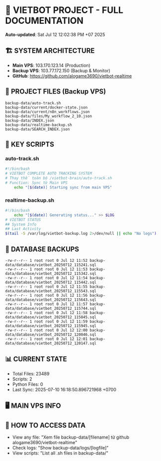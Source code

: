 # 🤖 VIETBOT PROJECT - FULL DOCUMENTATION
**Auto-updated**: Sat Jul 12 12:02:38 PM +07 2025

## 🏗️ SYSTEM ARCHITECTURE
- **Main VPS**: 103.170.123.14 (Production)
- **Backup VPS**: 103.77.172.150 (Backup & Monitor)
- **GitHub**: https://github.com/alogame3690/vietbot-realtime

## 📁 PROJECT FILES (Backup VPS)
```
backup-data/auto-track.sh
backup-data/current/docker-state.json
backup-data/current/n8n_workflows.json
backup-data/files/My_workflow_2_10.json
backup-data/INDEX.json
backup-data/realtime-backup.sh
backup-data/SEARCH_INDEX.json
```

## 🔧 KEY SCRIPTS
### auto-track.sh
```bash
#!/bin/bash
# VIETBOT COMPLETE AUTO TRACKING SYSTEM
# Thay thế toàn bộ /vietbot-brain/auto-track.sh
# Function: Sync từ Main VPS
    echo "[$(date)] Starting sync from main VPS"
```
### realtime-backup.sh
```bash
#!/bin/bash
    echo "[$(date)] Generating status..." >> $LOG
# VIETBOT STATUS
## System Info
## Last Activity
$(tail -5 /var/log/vietbot-backup.log 2>/dev/null || echo "No logs")
```

## 💾 DATABASE BACKUPS
```
-rw-r--r-- 1 root root 0 Jul 12 11:52 backup-data/database/vietbot_20250712_115241.sql
-rw-r--r-- 1 root root 0 Jul 12 11:53 backup-data/database/vietbot_20250712_115342.sql
-rw-r--r-- 1 root root 0 Jul 12 11:54 backup-data/database/vietbot_20250712_115442.sql
-rw-r--r-- 1 root root 0 Jul 12 11:55 backup-data/database/vietbot_20250712_115543.sql
-rw-r--r-- 1 root root 0 Jul 12 11:56 backup-data/database/vietbot_20250712_115643.sql
-rw-r--r-- 1 root root 0 Jul 12 11:57 backup-data/database/vietbot_20250712_115744.sql
-rw-r--r-- 1 root root 0 Jul 12 11:58 backup-data/database/vietbot_20250712_115845.sql
-rw-r--r-- 1 root root 0 Jul 12 11:59 backup-data/database/vietbot_20250712_115945.sql
-rw-r--r-- 1 root root 0 Jul 12 12:00 backup-data/database/vietbot_20250712_120046.sql
-rw-r--r-- 1 root root 0 Jul 12 12:01 backup-data/database/vietbot_20250712_120147.sql
```

## 📊 CURRENT STATE
- Total Files: 23489
- Scripts: 2
- Python Files: 0
- Last Sync: 2025-07-10 16:18:50.896721968 +0700

## 🖥️ MAIN VPS INFO


## 🚨 HOW TO ACCESS DATA
- View any file: "Xem file backup-data/[filename] từ github alogame3690/vietbot-realtime"
- Check logs: "Show backup-data/logs/[logfile]"
- View scripts: "List all .sh files in backup-data/"
